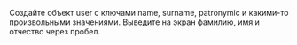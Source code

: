 Создайте объект user с ключами name, surname, patronymic и какими-то произвольными значениями. Выведите на экран фамилию, имя и отчество через пробел.